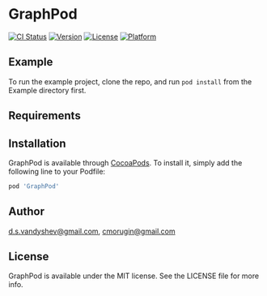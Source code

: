 # GraphPod

[![CI Status](https://img.shields.io/travis/d.s.vandyshev@gmail.com/GraphPod.svg?style=flat)](https://travis-ci.org/d.s.vandyshev@gmail.com/GraphPod)
[![Version](https://img.shields.io/cocoapods/v/GraphPod.svg?style=flat)](https://cocoapods.org/pods/GraphPod)
[![License](https://img.shields.io/cocoapods/l/GraphPod.svg?style=flat)](https://cocoapods.org/pods/GraphPod)
[![Platform](https://img.shields.io/cocoapods/p/GraphPod.svg?style=flat)](https://cocoapods.org/pods/GraphPod)

## Example

To run the example project, clone the repo, and run `pod install` from the Example directory first.

## Requirements

## Installation

GraphPod is available through [CocoaPods](https://cocoapods.org). To install
it, simply add the following line to your Podfile:

```ruby
pod 'GraphPod'
```

## Author

d.s.vandyshev@gmail.com, cmorugin@gmail.com

## License

GraphPod is available under the MIT license. See the LICENSE file for more info.
